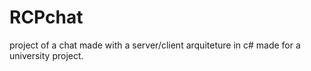 # RCPchat
project of a chat made with a server/client arquiteture in c# made for a university project.
